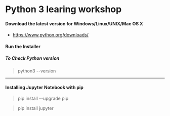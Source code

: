 # Python 3 learing workshop
#### Download the latest version for Windows/Linux/UNIX/Mac OS X
- https://www.python.org/downloads/
#### Run the Installer

##### To Check Python version
> python3 --version

------------------------
#### Installing Jupyter Notebook with pip
> pip install --upgrade pip

> pip install jupyter

